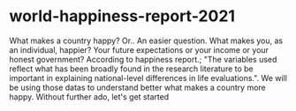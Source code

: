 # world-happiness-report-2021
What makes a country happy? Or.. An easier question. What makes you, as an individual, happier? Your future expectations or your income or your honest government? According to happiness report.; "The variables used reflect what has been broadly found in the research literature to be important in explaining national-level differences in life evaluations.". We will be using those datas to understand better what makes a country more happy. Without further ado, let's get started
